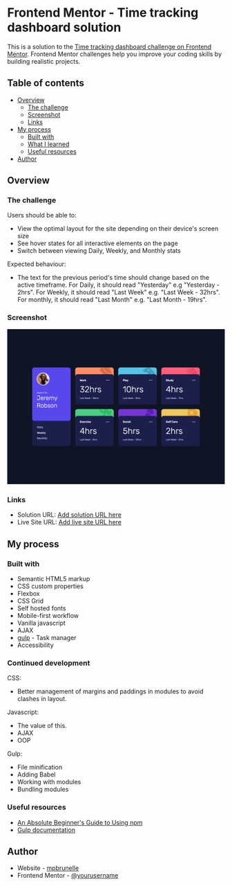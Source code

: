 # Frontend Mentor - Time tracking dashboard solution

This is a solution to the [Time tracking dashboard challenge on Frontend Mentor](https://www.frontendmentor.io/challenges/time-tracking-dashboard-UIQ7167Jw). Frontend Mentor challenges help you improve your coding skills by building realistic projects.

## Table of contents

-   [Overview](#overview)
    -   [The challenge](#the-challenge)
    -   [Screenshot](#screenshot)
    -   [Links](#links)
-   [My process](#my-process)
    -   [Built with](#built-with)
    -   [What I learned](#what-i-learned)
    -   [Useful resources](#useful-resources)
-   [Author](#author)

## Overview

### The challenge

Users should be able to:

-   View the optimal layout for the site depending on their device's screen size
-   See hover states for all interactive elements on the page
-   Switch between viewing Daily, Weekly, and Monthly stats

Expected behaviour:

-   The text for the previous period's time should change based on the active timeframe. For Daily, it should read "Yesterday" e.g "Yesterday - 2hrs". For Weekly, it should read "Last Week" e.g. "Last Week - 32hrs". For monthly, it should read "Last Month" e.g. "Last Month - 19hrs".

### Screenshot

![](./screenshot.jpg)

### Links

-   Solution URL: [Add solution URL here](https://your-solution-url.com)
-   Live Site URL: [Add live site URL here](https://your-live-site-url.com)

## My process

### Built with

-   Semantic HTML5 markup
-   CSS custom properties
-   Flexbox
-   CSS Grid
-   Self hosted fonts
-   Mobile-first workflow
-   Vanilla javascript
-   AJAX
-   [gulp](https://gulpjs.com/) - Task manager
-   Accessibility

### Continued development

CSS:

-   Better management of margins and paddings in modules to avoid clashes in layout.

Javascript:

-   The value of this.
-   AJAX
-   OOP

Gulp:

-   File minification
-   Adding Babel
-   Working with modules
-   Bundling modules

### Useful resources

-   [An Absolute Beginner's Guide to Using npm](https://nodesource.com/blog/an-absolute-beginners-guide-to-using-npm/)
-   [Gulp documentation](https://gulpjs.com/docs/en/getting-started/quick-start/)

## Author

-   Website - [mpbrunelle](https://www.studioquipo.com/en)
-   Frontend Mentor - [@yourusername](https://www.frontendmentor.io/profile/mpbrunelle)
